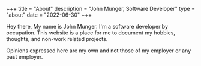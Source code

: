 +++
title = "About"
description = "John Munger, Software Developer"
type = "about"
date = "2022-06-30"
+++

Hey there, My name is John Munger.  I'm a software developer by occupation.  This website is a place for me to document my hobbies, thoughts, and non-work related projects.

Opinions expressed here are my own and not those of my employer or any past employer.



